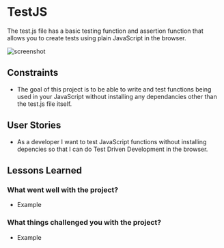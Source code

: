 # TestJS

The test.js file has a basic testing function and assertion function that allows you to create tests using plain JavaScript in the browser.

![screenshot](https://github.com/myquite/testjs/blob/master/testjs-screenshot.png)

## Constraints

<!-- Constraints can be a good way to practice specific techniques or approaches -->

- The goal of this project is to be able to write and test functions being used in your JavaScript without installing any dependancies other than the test.js file itself.

## User Stories

<!-- Basic user story template -->

- As a developer I want to test JavaScript functions without installing depencies so that I can do Test Driven Development in the browser.

## Lessons Learned

<!-- In your AAR try to come up with three examples for each question below. This is not a hard rule, just a guideline -->

### What went well with the project?

- Example

### What things challenged you with the project?

- Example
